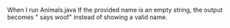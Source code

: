 When I run Animals.java If the provided name is an empty string, the output becomes " says woof" instead of showing a valid name.
